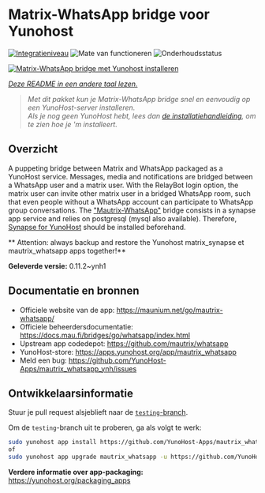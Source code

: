 <!--
NB: Deze README is automatisch gegenereerd door <https://github.com/YunoHost/apps/tree/master/tools/readme_generator>
Hij mag NIET handmatig aangepast worden.
-->

# Matrix-WhatsApp bridge voor Yunohost

[![Integratieniveau](https://apps.yunohost.org/badge/integration/mautrix_whatsapp)](https://ci-apps.yunohost.org/ci/apps/mautrix_whatsapp/)
![Mate van functioneren](https://apps.yunohost.org/badge/state/mautrix_whatsapp)
![Onderhoudsstatus](https://apps.yunohost.org/badge/maintained/mautrix_whatsapp)

[![Matrix-WhatsApp bridge met Yunohost installeren](https://install-app.yunohost.org/install-with-yunohost.svg)](https://install-app.yunohost.org/?app=mautrix_whatsapp)

*[Deze README in een andere taal lezen.](./ALL_README.md)*

> *Met dit pakket kun je Matrix-WhatsApp bridge snel en eenvoudig op een YunoHost-server installeren.*  
> *Als je nog geen YunoHost hebt, lees dan [de installatiehandleiding](https://yunohost.org/install), om te zien hoe je 'm installeert.*

## Overzicht

A puppeting bridge between Matrix and WhatsApp packaged as a YunoHost service.
Messages, media and notifications are bridged between a WhatsApp user and a matrix user.
With the RelayBot login option, the matrix user can invite other matrix user in a bridged WhatsApp room, such that even people without a WhatsApp account can participate to WhatsApp group conversations.
The ["Mautrix-WhatsApp"](https://docs.mau.fi/bridges/go/whatsapp/index.html) bridge consists in a synapse app service and relies on postgresql (mysql also available).
Therefore, [Synapse for YunoHost](https://github.com/YunoHost-Apps/synapse_ynh) should be installed beforehand.

** Attention: always backup and restore the Yunohost matrix_synapse et mautrix_whatsapp apps together!**


**Geleverde versie:** 0.11.2~ynh1
## Documentatie en bronnen

- Officiele website van de app: <https://maunium.net/go/mautrix-whatsapp/>
- Officiele beheerdersdocumentatie: <https://docs.mau.fi/bridges/go/whatsapp/index.html>
- Upstream app codedepot: <https://github.com/mautrix/whatsapp>
- YunoHost-store: <https://apps.yunohost.org/app/mautrix_whatsapp>
- Meld een bug: <https://github.com/YunoHost-Apps/mautrix_whatsapp_ynh/issues>

## Ontwikkelaarsinformatie

Stuur je pull request alsjeblieft naar de [`testing`-branch](https://github.com/YunoHost-Apps/mautrix_whatsapp_ynh/tree/testing).

Om de `testing`-branch uit te proberen, ga als volgt te werk:

```bash
sudo yunohost app install https://github.com/YunoHost-Apps/mautrix_whatsapp_ynh/tree/testing --debug
of
sudo yunohost app upgrade mautrix_whatsapp -u https://github.com/YunoHost-Apps/mautrix_whatsapp_ynh/tree/testing --debug
```

**Verdere informatie over app-packaging:** <https://yunohost.org/packaging_apps>
